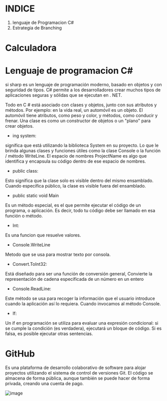 # INDICE

1. lenguaje de Programacion C#
2. Estrategia de Branching

# Calculadora

# Lenguaje de programacion C#

si sharp es un lenguaje de programación moderno, basado en objetos y con seguridad de tipos. C# permite a los desarrolladores crear muchos tipos de aplicaciones seguras y sólidas que se ejecutan en . NET.

Todo en C # está asociado con clases y objetos, junto con sus atributos y métodos. Por ejemplo: en la vida real, un automóvil es un objeto. El automóvil tiene atributos, como peso y color, y métodos, como conducir y frenar. Una clase es como un constructor de objetos o un "plano" para crear objetos.

- ing system: 

significa que está utilizando la biblioteca System en su proyecto. Lo que le brinda algunas clases y funciones útiles como la clase Console o la función / método WriteLine. El espacio de nombres ProjectName es algo que identifica y encapsula su código dentro de ese espacio de nombres.

- public class:

Esto significa que la clase solo es visible dentro del mismo ensamblado. Cuando especifica público, la clase es visible fuera del ensamblado. 

- public static void Main

Es un método especial, es el que permite ejecutar el código de un programa, o aplicación. Es decir, todo tu código debe ser llamado en esa función o método.

- Int:

Es una funcion que resuelve valores.

- Console.WriteLine

Metodo que se usa para mostrar texto por consola.

- Convert.ToInt32:

Está diseñado para ser una función de conversión general, Convierte la representación de cadena especificada de un número en un entero

- Console.ReadLine:

Este método se usa para recoger la información que el usuario introduce cuando la aplicación así lo requiera. Cuando invocamos al método Console.

- If:

Un if en programación se utiliza para evaluar una expresión condicional: si se cumple la condición (es verdadera), ejecutará un bloque de código. Si es falsa, es posible ejecutar otras sentencias.

# GitHub

Es una plataforma de desarrollo colaborativo de software para alojar proyectos utilizando el sistema de control de versiones Git. El código se almacena de forma pública, aunque también se puede hacer de forma privada, creando una cuenta de pago.

![image](https://user-images.githubusercontent.com/84083691/143606867-649b1b4f-93cb-41c7-982a-ce3db118175f.png)






